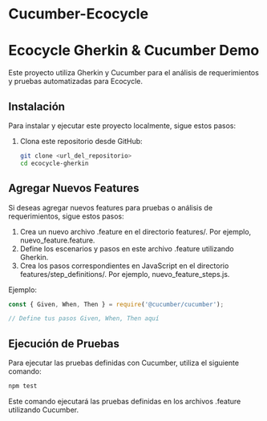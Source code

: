 ﻿# Cucumber-Ecocycle
# Ecocycle Gherkin & Cucumber Demo

Este proyecto utiliza Gherkin y Cucumber para el análisis de requerimientos y pruebas automatizadas para Ecocycle.

## Instalación

Para instalar y ejecutar este proyecto localmente, sigue estos pasos:

1. Clona este repositorio desde GitHub:

   ```bash
   git clone <url_del_repositorio>
   cd ecocycle-gherkin
   
## Agregar Nuevos Features
Si deseas agregar nuevos features para pruebas o análisis de requerimientos, sigue estos pasos:

1. Crea un nuevo archivo .feature en el directorio features/. Por ejemplo, nuevo_feature.feature.
2. Define los escenarios y pasos en este archivo .feature utilizando Gherkin.
3. Crea los pasos correspondientes en JavaScript en el directorio features/step_definitions/. Por ejemplo, nuevo_feature_steps.js.
   
Ejemplo:

```javascript
const { Given, When, Then } = require('@cucumber/cucumber');

// Define tus pasos Given, When, Then aquí
```
## Ejecución de Pruebas
Para ejecutar las pruebas definidas con Cucumber, utiliza el siguiente comando:
```javascript
npm test
```
Este comando ejecutará las pruebas definidas en los archivos .feature utilizando Cucumber.
